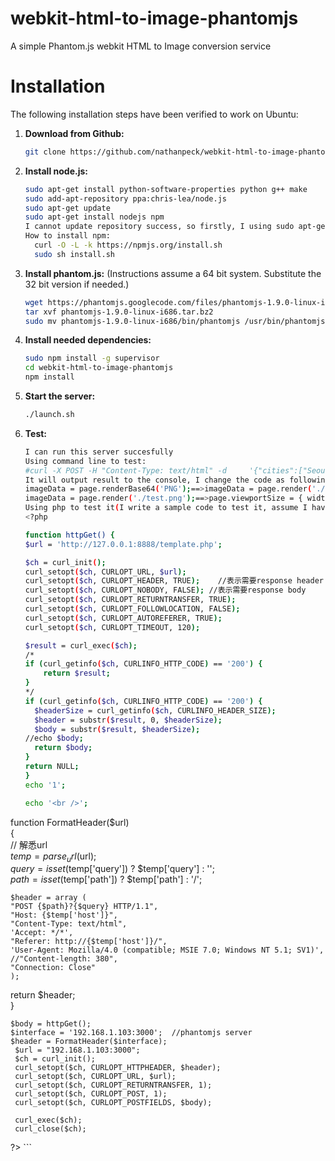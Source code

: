 webkit-html-to-image-phantomjs
==============================

A simple Phantom.js webkit HTML to Image conversion service

Installation
============

The following installation steps have been verified to work on Ubuntu:

1. **Download from Github:**

    ```bash
    git clone https://github.com/nathanpeck/webkit-html-to-image-phantomjs.git
    ```   

2. **Install node.js:**

    ```bash
    sudo apt-get install python-software-properties python g++ make
    sudo add-apt-repository ppa:chris-lea/node.js
    sudo apt-get update
    sudo apt-get install nodejs npm
    I cannot update repository success, so firstly, I using sudo apt-get install nodejs to install nodejs.
    How to install npm:
      curl -O -L -k https://npmjs.org/install.sh
      sudo sh install.sh
    ```

3. **Install phantom.js:** (Instructions assume a 64 bit system. Substitute the 32 bit version if needed.)

    ```bash
    wget https://phantomjs.googlecode.com/files/phantomjs-1.9.0-linux-i686.tar.bz2
    tar xvf phantomjs-1.9.0-linux-i686.tar.bz2
    sudo mv phantomjs-1.9.0-linux-i686/bin/phantomjs /usr/bin/phantomjs
    ```

4. **Install needed dependencies:**

    ```bash
    sudo npm install -g supervisor
    cd webkit-html-to-image-phantomjs
    npm install
    ```
    
5. **Start the server:**

    ```bash
    ./launch.sh
    ```
6. **Test:**

    ```bash
    I can run this server succesfully
    Using command line to test:
    #curl -X POST -H "Content-Type: text/html" -d     '{"cities":["Seoul","Shanghai","Taipei"]}' 192.168.1.8:3000
    It will output result to the console, I change the code as following:
    imageData = page.renderBase64('PNG');==>imageData = page.render('./test.png'); (save it)
    imageData = page.render('./test.png');==>page.viewportSize = { width: 384, height: 554 };(change size)
    Using php to test it(I write a sample code to test it, assume I have a static webpage，I will capture it)
    <?php

    function httpGet() {
    $url = 'http://127.0.0.1:8888/template.php';
    
    $ch = curl_init();
    curl_setopt($ch, CURLOPT_URL, $url);
    curl_setopt($ch, CURLOPT_HEADER, TRUE);    //表示需要response header
    curl_setopt($ch, CURLOPT_NOBODY, FALSE); //表示需要response body
    curl_setopt($ch, CURLOPT_RETURNTRANSFER, TRUE);
    curl_setopt($ch, CURLOPT_FOLLOWLOCATION, FALSE);
    curl_setopt($ch, CURLOPT_AUTOREFERER, TRUE);
    curl_setopt($ch, CURLOPT_TIMEOUT, 120);
    
    $result = curl_exec($ch);
    /*
    if (curl_getinfo($ch, CURLINFO_HTTP_CODE) == '200') {
        return $result;
    }
    */
    if (curl_getinfo($ch, CURLINFO_HTTP_CODE) == '200') {
      $headerSize = curl_getinfo($ch, CURLINFO_HEADER_SIZE);
      $header = substr($result, 0, $headerSize);
      $body = substr($result, $headerSize);
    //echo $body;
      return $body;
    }   
    return NULL;
    }
    echo '1';
    
    echo '<br />';
  function FormatHeader($url)  
  {  
  // 解悉url  
    $temp = parse_url($url);  
    $query = isset($temp['query']) ? $temp['query'] : '';  
    $path = isset($temp['path']) ? $temp['path'] : '/';  
  
    $header = array (  
    "POST {$path}?{$query} HTTP/1.1",  
    "Host: {$temp['host']}",  
    "Content-Type: text/html",  
    'Accept: */*',  
    "Referer: http://{$temp['host']}/",  
    'User-Agent: Mozilla/4.0 (compatible; MSIE 7.0; Windows NT 5.1; SV1)',  
    //"Content-length: 380",  
    "Connection: Close"  
    );  
  
 return $header;  
} 


	$body = httpGet();
    $interface = '192.168.1.103:3000';  //phantomjs server
    $header = FormatHeader($interface); 
     $url = "192.168.1.103:3000";
     $ch = curl_init();
     curl_setopt($ch, CURLOPT_HTTPHEADER, $header);
     curl_setopt($ch, CURLOPT_URL, $url);
     curl_setopt($ch, CURLOPT_RETURNTRANSFER, 1);
     curl_setopt($ch, CURLOPT_POST, 1);
     curl_setopt($ch, CURLOPT_POSTFIELDS, $body);
     
     curl_exec($ch);
     curl_close($ch);
?>
    ```
